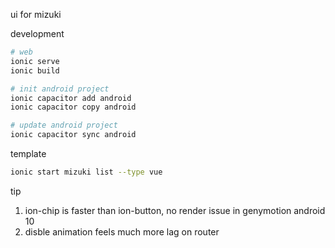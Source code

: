 ui for mizuki

development

```sh
# web
ionic serve
ionic build

# init android project
ionic capacitor add android
ionic capacitor copy android

# update android project
ionic capacitor sync android
```

template

```sh
ionic start mizuki list --type vue
```

tip
1. ion-chip is faster than ion-button, no render issue in genymotion android 10
1. disble animation feels much more lag on router
